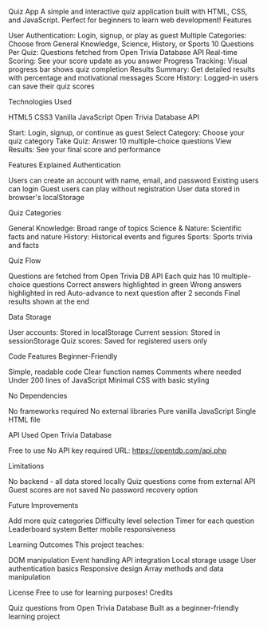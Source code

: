Quiz  App
A simple and interactive quiz application built with HTML, CSS, and JavaScript. Perfect for beginners to learn web development!
Features

User Authentication: Login, signup, or play as guest
Multiple Categories: Choose from General Knowledge, Science, History, or Sports
10 Questions Per Quiz: Questions fetched from Open Trivia Database API
Real-time Scoring: See your score update as you answer
Progress Tracking: Visual progress bar shows quiz completion
Results Summary: Get detailed results with percentage and motivational messages
Score History: Logged-in users can save their quiz scores

Technologies Used

HTML5
CSS3
Vanilla JavaScript
Open Trivia Database API


Start: Login, signup, or continue as guest
Select Category: Choose your quiz category
Take Quiz: Answer 10 multiple-choice questions
View Results: See your final score and performance

Features Explained
Authentication

Users can create an account with name, email, and password
Existing users can login
Guest users can play without registration
User data stored in browser's localStorage

Quiz Categories

General Knowledge: Broad range of topics
Science & Nature: Scientific facts and nature
History: Historical events and figures
Sports: Sports trivia and facts

Quiz Flow

Questions are fetched from Open Trivia DB API
Each quiz has 10 multiple-choice questions
Correct answers highlighted in green
Wrong answers highlighted in red
Auto-advance to next question after 2 seconds
Final results shown at the end


Data Storage

User accounts: Stored in localStorage
Current session: Stored in sessionStorage
Quiz scores: Saved for registered users only

Code Features
Beginner-Friendly

Simple, readable code
Clear function names
Comments where needed
Under 200 lines of JavaScript
Minimal CSS with basic styling

No Dependencies

No frameworks required
No external libraries
Pure vanilla JavaScript
Single HTML file

API Used
Open Trivia Database

Free to use
No API key required
URL: https://opentdb.com/api.php

Limitations

No backend - all data stored locally
Quiz questions come from external API
Guest scores are not saved
No password recovery option

Future Improvements

Add more quiz categories
Difficulty level selection
Timer for each question
Leaderboard system
Better mobile responsiveness

Learning Outcomes
This project teaches:

DOM manipulation
Event handling
API integration
Local storage usage
User authentication basics
Responsive design
Array methods and data manipulation

License
Free to use for learning purposes!
Credits

Quiz questions from Open Trivia Database
Built as a beginner-friendly learning project
